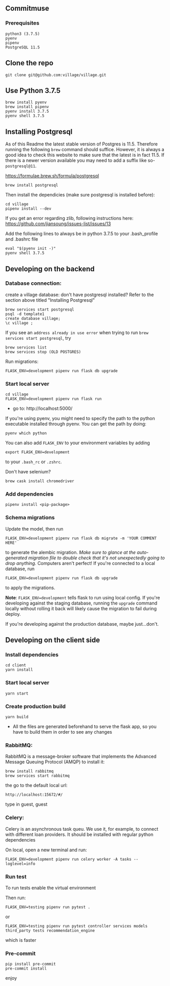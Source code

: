 ## Commitmuse

### Prerequisites

```
python3 (3.7.5)
pyenv
pipenv
PostgreSQL 11.5
```

## Clone the repo
```
git clone git@github.com:village/village.git
```

## Use Python 3.7.5
```
brew install pyenv
brew install pipenv
pyenv install 3.7.5
pyenv shell 3.7.5
```

## Installing Postgresql
As of this Readme the latest stable version of Postgres is 11.5. Therefore running the following `brew` command should suffice.
However, it is always a good idea to check this website to make sure that the latest is in fact 11.5. If there is a newer version available you may need to add a suffix like so- `postgresql@11`.

https://formulae.brew.sh/formula/postgresql

```
brew install postgresql
```

Then install the dependicies (make sure postgresql is installed before):

```
cd village
pipenv install --dev
```

If you get an error regarding zlib, following instructions here: https://github.com/jiansoung/issues-list/issues/13

Add the following lines to always be in python 3.7.5 to your .bash_profile and .bashrc file

```
eval "$(pyenv init -)"
pyenv shell 3.7.5
```


## Developing on the backend

### Database connection:
create a village database:
don't have postgresql installed? Refer to the section above titled "Installing Postgresql"

```
brew services start postgresql
psql -d template1
create database village;
\c village ;
```

If you see an `address already in use error` when trying to run `brew services start postgresql`, try
```
brew services list
brew services stop (OLD POSTGRES)
```

Run migrations:
```
FLASK_ENV=development pipenv run flask db upgrade
```

### Start local server
```
cd village
FLASK_ENV=development pipenv run flask run
```
* go to: http://localhost:5000/

If you're using pyenv, you might need to specify the path to the python executable
installed through pyenv. You can get the path by doing:
```
pyenv which python
```

You can also add `FLASK_ENV` to your environment variables by adding
```
export FLASK_ENV=development
```
to your `.bash_rc` or `.zshrc`.

Don't have selenium?
```
brew cask install chromedriver
```


### Add dependencies
```
pipenv install <pip-package>
```

### Schema migrations
Update the model, then run
```
FLASK_ENV=development pipenv run flask db migrate -m 'YOUR COMMENT HERE'
```
to generate the alembic migration. *Make sure to glance at the auto-generated migration
file to double check that it's not unexpectedly going to drop anything.* Computers
aren't perfect! If you're connected to a local database, run
```
FLASK_ENV=development pipenv run flask db upgrade
```
to apply the migrations.

**Note**: `FLASK_ENV=development` tells flask to run using local config. If you're developing against the staging
database, running the `upgrade` command locally without rolling it back will likely cause
the migration to fail during deploy.

If you're developing against the production database, maybe just...don't.

##  Developing on the client side

### Install dependencies
```
cd client
yarn install
```

### Start local server
```
yarn start
```

### Create production build
```
yarn build
```

* All the files are generated beforehand to serve the flask app, so you have to build them in order to see any changes


### RabbitMQ:
RabbitMQ is a message-broker software that implements the Advanced Message Queuing Protocol (AMQP)
to install it:
```
brew install rabbitmq
brew services start rabbitmq
```
the go to the default local url:
```
http://localhost:15672/#/
```
type in guest, guest


### Celery:
Celery is an asynchronous task queu.
We use it, for example, to connect with different loan providers. It should be installed with regular python dependencies

On local, open a new terminal and run:
```
FLASK_ENV=development pipenv run celery worker -A tasks --loglevel=info
```

### Run test

To run tests enable the virtual environment

Then run:

```
FLASK_ENV=testing pipenv run pytest .
```

or

```
FLASK_ENV=testing pipenv run pytest controller services models third_party tests recommendation_engine
```
which is faster



### Pre-commit

```
pip install pre-commit
pre-commit install
```
enjoy